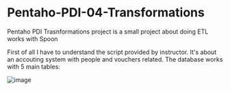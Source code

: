 # Pentaho-PDI-04-Transformations
Pentaho PDI Trasnformations project is a small project about doing ETL works with Spoon


First of all I have to understand the script provided by instructor. 
It's about an accouting system with people and vouchers related. The database works with 5 main tables:

![image](https://user-images.githubusercontent.com/20979227/230801509-480d83da-2c8f-4341-884d-5bc2480e7517.png)
